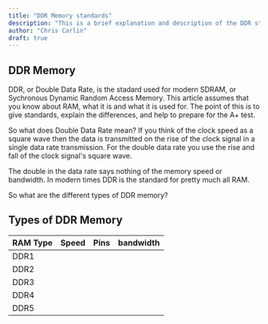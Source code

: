 ```yaml
---
title: "DDR Memory standards"
description: "This is a brief explanation and description of the DDR standards for the A+ test"
author: "Chris Carlin"
draft: true
---
```


## DDR Memory

DDR, or Double Data Rate, is the stadard used for modern SDRAM, or Sychronous Dynamic Random Access Memory. This article assumes that you know about RAM, what it is and what it is used for. The point of this is to give standards, explain the differences, and help to prepare for the A+ test.

So what does Double Data Rate mean? If you think of the clock speed as a square wave then the data is transmitted on the rise of the clock signal in a single data rate transmission. For the double data rate you use the rise and fall of the clock signal's square wave. 

The double in the data rate says nothing of the memory speed or bandwidth. In modern times DDR is the standard for pretty much all RAM. 

So what are the different types of DDR memory?

## Types of DDR Memory

| RAM Type | Speed | Pins | bandwidth |
| ---      | ---   | ---  | ---       |
| DDR1     |  | | |
| DDR2     |  | | |
| DDR3     |  | | |
| DDR4     |  | | |
| DDR5     |  | | |